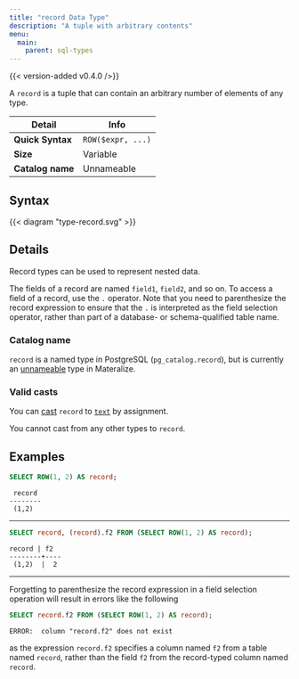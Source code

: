 ```yaml
---
title: "record Data Type"
description: "A tuple with arbitrary contents"
menu:
  main:
    parent: sql-types
---
```


{{< version-added v0.4.0 />}}

A `record` is a tuple that can contain an arbitrary number of elements of any
type.

Detail | Info
-------|------
**Quick Syntax** | `ROW($expr, ...)`
**Size** | Variable
**Catalog name** | Unnameable

## Syntax

{{< diagram "type-record.svg" >}}

## Details

Record types can be used to represent nested data.

The fields of a record are named `field1`, `field2`, and so on. To access a
field of a record, use the `.` operator. Note that you need to parenthesize the
record expression to ensure that the `.` is interpreted as the field selection
operator, rather than part of a database- or schema-qualified table name.

### Catalog name

`record` is a named type in PostgreSQL (`pg_catalog.record`), but is
currently an [unnameable](../#catalog-name) type in Materalize.

### Valid casts

You can [cast](../../functions/cast) `record` to [`text`](../../types/text/) by assignment.

You cannot cast from any other types to `record`.

## Examples

```sql
SELECT ROW(1, 2) AS record;
```
```nofmt
 record
--------
 (1,2)
```

<hr>

```sql
SELECT record, (record).f2 FROM (SELECT ROW(1, 2) AS record);
```
```nofmt
record | f2
--------+----
 (1,2)  |  2
```

<hr>

Forgetting to parenthesize the record expression in a field selection operation
will result in errors like the following

```sql
SELECT record.f2 FROM (SELECT ROW(1, 2) AS record);
```
```nofmt
ERROR:  column "record.f2" does not exist
```

as the expression `record.f2` specifies a column named `f2` from a table named
`record`, rather than the field `f2` from the record-typed column named
`record`.
